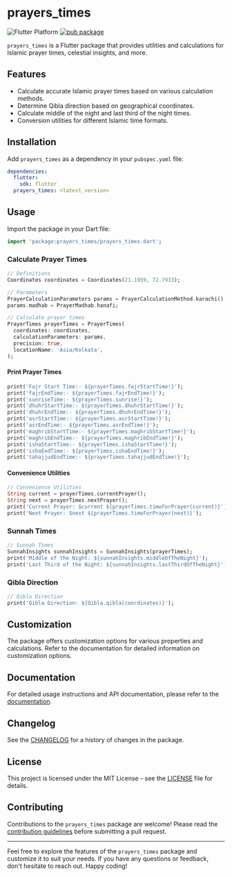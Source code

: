 # prayers_times

![Flutter Platform](https://img.shields.io/badge/platform-flutter-yellow)
[![pub package](https://img.shields.io/pub/v/prayers_times.svg)](https://pub.dev/packages/prayers_times)

`prayers_times` is a Flutter package that provides utilities and calculations for Islamic prayer times, celestial insights, and more.

## Features

- Calculate accurate Islamic prayer times based on various calculation methods.
- Determine Qibla direction based on geographical coordinates.
- Calculate middle of the night and last third of the night times.
- Conversion utilities for different Islamic time formats.

## Installation

Add `prayers_times` as a dependency in your `pubspec.yaml` file:

```yaml
dependencies:
  flutter:
    sdk: flutter
  prayers_times: <latest_version>
```

## Usage

Import the package in your Dart file:

```dart
import 'package:prayers_times/prayers_times.dart';
```

### Calculate Prayer Times

```dart
// Definitions
Coordinates coordinates = Coordinates(21.1959, 72.7933);

// Parameters
PrayerCalculationParameters params = PrayerCalculationMethod.karachi();
params.madhab = PrayerMadhab.hanafi;

// Calculate prayer times
PrayerTimes prayerTimes = PrayerTimes(
  coordinates: coordinates,
  calculationParameters: params,
  precision: true,
  locationName: 'Asia/Kolkata',
);
```

#### Print Prayer Times

```dart
print('Fajr Start Time:- ${prayerTimes.fajrStartTime!}');
print('fajrEndTime:- ${prayerTimes.fajrEndTime!}');
print('sunriseTime:- ${prayerTimes.sunrise!}');
print('dhuhrStartTime:- ${prayerTimes.dhuhrStartTime!}');
print('dhuhrEndTime:- ${prayerTimes.dhuhrEndTime!}');
print('asrStartTime:- ${prayerTimes.asrStartTime!}');
print('asrEndTime:- ${prayerTimes.asrEndTime!}');
print('maghribStartTime:- ${prayerTimes.maghribStartTime!}');
print('maghribEndTime:- ${prayerTimes.maghribEndTime!}');
print('ishaStartTime:- ${prayerTimes.ishaStartTime!}');
print('ishaEndTime:- ${prayerTimes.ishaEndTime!}');
print('tahajjudEndTime:- ${prayerTimes.tahajjudEndTime!}');
```

#### Convenience Utilities

```dart
// Convenience Utilities
String current = prayerTimes.currentPrayer();
String next = prayerTimes.nextPrayer();
print('Current Prayer: $current ${prayerTimes.timeForPrayer(current)}');
print('Next Prayer: $next ${prayerTimes.timeForPrayer(next)}');
```

### Sunnah Times

```dart
// Sunnah Times
SunnahInsights sunnahInsights = SunnahInsights(prayerTimes);
print('Middle of the Night: ${sunnahInsights.middleOfTheNight}');
print('Last Third of the Night: ${sunnahInsights.lastThirdOfTheNight}');
```

### Qibla Direction

```dart
// Qibla Direction
print('Qibla Direction: ${Qibla.qibla(coordinates)}');
```

## Customization

The package offers customization options for various properties and calculations. Refer to the documentation for detailed information on customization options.

## Documentation

For detailed usage instructions and API documentation, please refer to the [documentation](https://your-package-docs-link-here).

## Changelog

See the [CHANGELOG](https://github.com/your-username/prayers_times/blob/main/CHANGELOG.md) for a history of changes in the package.

## License

This project is licensed under the MIT License - see the [LICENSE](https://github.com/your-username/prayers_times/blob/main/LICENSE) file for details.

## Contributing

Contributions to the `prayers_times` package are welcome! Please read the [contribution guidelines](CONTRIBUTING.md) before submitting a pull request.

---

Feel free to explore the features of the `prayers_times` package and customize it to suit your needs. If you have any questions or feedback, don't hesitate to reach out. Happy coding!
